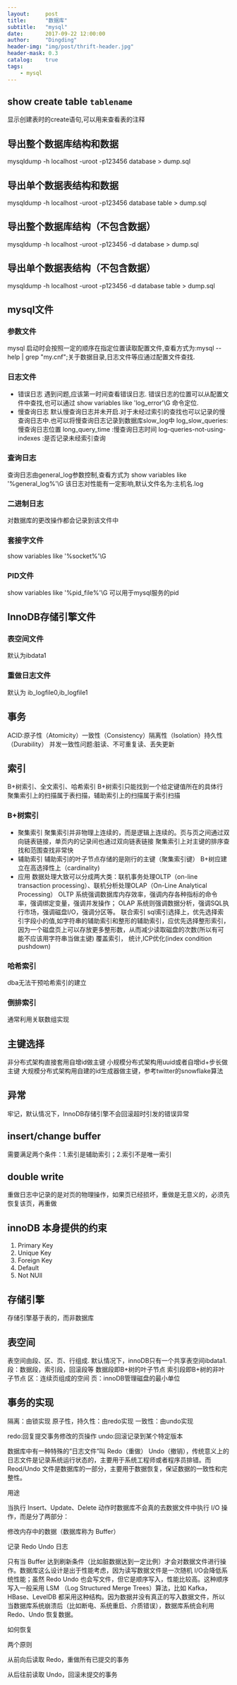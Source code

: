 ```yaml
---
layout:     post
title:      "数据库"
subtitle:   "mysql"
date:       2017-09-22 12:00:00
author:     "Dingding"
header-img: "img/post/thrift-header.jpg"
header-mask: 0.3
catalog:    true
tags:
    - mysql 
---
```


## show create table `tablename`
显示创建表时的create语句,可以用来查看表的注释

## 导出整个数据库结构和数据
mysqldump -h localhost -uroot -p123456 database > dump.sql

## 导出单个数据表结构和数据
mysqldump -h localhost -uroot -p123456  database table > dump.sql

## 导出整个数据库结构（不包含数据）
mysqldump -h localhost -uroot -p123456  -d database > dump.sql

## 导出单个数据表结构（不包含数据）
mysqldump -h localhost -uroot -p123456  -d database table > dump.sql


## mysql文件
### 参数文件
mysql 启动时会按照一定的顺序在指定位置读取配置文件,查看方式为:mysql --help | grep "my.cnf";关于数据目录,日志文件等应通过配置文件查找.

### 日志文件
* 错误日志
遇到问题,应该第一时间查看错误日志.
错误日志的位置可以从配置文件中查找,也可以通过 show variables like 'log_error'\G 命令定位.
* 慢查询日志
默认慢查询日志并未开启.对于未经过索引的查找也可以记录的慢查询日志中.也可以将慢查询日志记录到数据库slow_log中
log_slow_queries:慢查询日志位置
long_query_time :慢查询日志时间
log-queries-not-using-indexes :是否记录未经索引查询

### 查询日志
查询日志由general_log参数控制,查看方式为 show variables like '%general_log%'\G
该日志对性能有一定影响,默认文件名为:主机名.log

### 二进制日志
对数据库的更改操作都会记录到该文件中

### 套接字文件
show variables like '%socket%'\G

### PID文件
show variables like '%pid_file%'\G
可以用于mysql服务的pid

## InnoDB存储引擎文件
### 表空间文件
默认为ibdata1
### 重做日志文件
默认为 ib_logfile0,ib_logfile1


## 事务
ACID:原子性（Atomicity）一致性（Consistency）隔离性（Isolation）持久性（Durability）
并发一致性问题:脏读、不可重复读、丢失更新


## 索引
B+树索引、全文索引、哈希索引
B+树索引只能找到一个给定键值所在的具体行
聚集索引上的扫描属于表扫描，辅助索引上的扫描属于索引扫描
### B+树索引
* 聚集索引
聚集索引并非物理上连续的，而是逻辑上连续的。页与页之间通过双向链表链接，单页内的记录间也通过双向链表链接
聚集索引上对主键的排序查找和范围查找非常快
* 辅助索引
辅助索引的叶子节点存储的是刚行的主键（聚集索引键）
B+树应建立在高选择性上（cardinality)
* 应用
数据处理大致可以分成两大类：联机事务处理OLTP（on-line transaction processing）、联机分析处理OLAP（On-Line Analytical Processing）
OLTP 系统强调数据库内存效率，强调内存各种指标的命令率，强调绑定变量，强调并发操作；
OLAP 系统则强调数据分析，强调SQL执行市场，强调磁盘I/O，强调分区等。 
联合索引
sql索引选择上，优先选择索引字段小的值,如字符串的辅助索引和整形的辅助索引，应优先选择整形索引，因为一个磁盘页上可以存放更多整形数，从而减少读取磁盘的次数(所以有可能不应该用字符串当做主键)
覆盖索引，
统计,ICP优化(index condition pushdown)
### 哈希索引
dba无法干预哈希索引的建立
### 倒排索引
通常利用关联数组实现


## 主键选择
非分布式架构直接套用自增id做主键
小规模分布式架构用uuid或者自增id+步长做主键
大规模分布式架构用自建的id生成器做主键，参考twitter的snowflake算法


##  异常
牢记，默认情况下，InnoDB存储引擎不会回滚超时引发的错误异常


## insert/change buffer
需要满足两个条件：1.索引是辅助索引；2.索引不是唯一索引

## double write
重做日志中记录的是对页的物理操作，如果页已经损坏，重做是无意义的，必须先恢复该页，再重做



## innoDB 本身提供的约束
1. Primary Key
2. Unique Key
3. Foreign Key
4. Default
5. Not NUll


## 存储引擎
存储引擎基于表的，而非数据库






## 表空间
表空间由段、区、页、行组成.
默认情况下，innoDB只有一个共享表空间ibdata1.
段：数据段，索引段，回滚段等
数据段即B+树的叶子节点
索引段即B+树的非叶子节点
区：连续页组成的空间
页：innoDB管理磁盘的最小单位



## 事务的实现
隔离：由锁实现
原子性，持久性：由redo实现
一致性：由undo实现

redo:回复提交事务修改的页操作
undo:回滚记录到某个特定版本





数据库中有一种特殊的“日志文件”叫 Redo（重做） Undo（撤销），传统意义上的日志文件是记录系统运行状态的，主要用于系统工程师或者程序员排错。而 Reod/Undo 文件是数据库的一部分，主要用于数据恢复，保证数据的一致性和完整性。

用途

当执行 Insert、Update、Delete 动作时数据库不会真的去数据文件中执行 I/O 操作，而是分了两部分：

修改内存中的数据（数据库称为 Buffer）

记录 Redo Undo 日志

只有当 Buffer 达到刷新条件（比如脏数据达到一定比例）才会对数据文件进行操作。数据库这么设计是出于性能考虑，因为读写数据文件是一次随机 I/O会降低系统性能；虽然 Redo Undo 也会写文件，但它是顺序写入，性能比较高。这种顺序写入一般采用 LSM （Log Structured Merge Trees）算法，比如 Kafka，HBase、LevelDB 都采用这种结构。因为数据并没有真正的写入数据文件，所以当数据库系统崩溃后（比如断电、系统重启、介质错误），数据库系统会利用Redo、Undo 恢复数据。

如何恢复

两个原则

从前向后读取 Redo，重做所有已提交的事务

从后往前读取 Undo，回滚未提交的事务
















